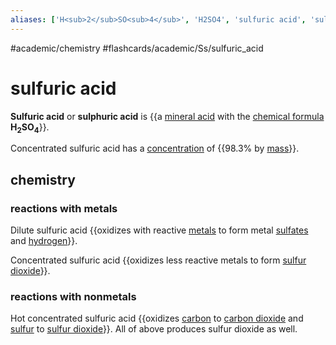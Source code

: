 ```yaml
---
aliases: ['H<sub>2</sub>SO<sub>4</sub>', 'H2SO4', 'sulfuric acid', 'sulphuric acid',]
---
```


#academic/chemistry #flashcards/academic/Ss/sulfuric_acid

# sulfuric acid

__Sulfuric acid__ or __sulphuric acid__ is {{a [mineral acid](mineral%20acid.md) with the [chemical formula](chemical%20formula.md) __H<sub>2</sub>SO<sub>4</sub>__}}. <!--SR:!2023-04-07,4,270-->

Concentrated sulfuric acid has a [concentration](concentration.md) of {{98.3% by [mass](mass.md)}}. <!--SR:!2023-04-07,4,270-->

## chemistry

### reactions with metals

Dilute sulfuric acid {{oxidizes with reactive [metals](metal.md) to form metal [sulfates](sulfate.md) and [hydrogen](hydrogen.md)}}. <!--SR:!2023-04-07,4,270-->

Concentrated sulfuric acid {{oxidizes less reactive metals to form [sulfur dioxide](sulfur%20dioxide.md)}}. <!--SR:!2023-04-06,3,250-->

### reactions with nonmetals

Hot concentrated sulfuric acid {{oxidizes [carbon](carbon.md) to [carbon dioxide](carbon%20dioxide.md) and [sulfur](sulfur.md) to [sulfur dioxide](sulfur%20dioxide.md)}}. All of above produces sulfur dioxide as well. <!--SR:!2023-04-07,4,270-->

